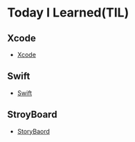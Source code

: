 # Today I Learned(TIL)

## Xcode
* [Xcode](https://github.com/metryGeo/TIL/tree/main/Xcode)


## Swift
* [Swift](https://github.com/metryGeo/TIL/tree/main/Swift)

## StroyBoard
* [StoryBaord](https://github.com/metryGeo/TIL/tree/main/StoryBoard)
